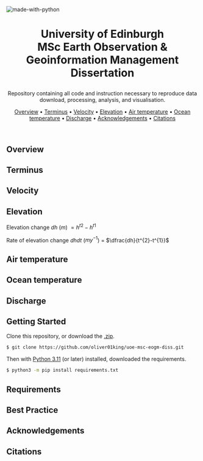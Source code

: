 ![made-with-python](https://img.shields.io/badge/made%20with-Python3-FF69B4)

<h1>
<p align="center">
  University of Edinburgh<br />
  MSc Earth Observation & Geoinformation Management<br />
  Dissertation
</p>

</h1>
  <p align="center">
    Repository containing all code and instruction necessary to reproduce data download, processing, analysis, and visualisation.
    <br />
    </p>
</p>
<p align="center">
  <a href="#Overview">Overview</a> •
  <a href="#lvis_waveformpy">Terminus</a> •
  <a href="#lvis_dempy">Velocity</a> •
  <a href="#lvis_changepy">Elevation</a> •
  <a href="#getting-started">Air temperature</a> •
  <a href="#requirements">Ocean temperature</a> •
  <a href="#best-practice">Discharge</a> •
  <a href="#credits">Acknowledgements</a> •
  <a href="#credits">Citations</a> 
</p>  
<br>

## Overview

## Terminus

## Velocity

## Elevation
Elevation change $dh$ ($m$) $= h^{t2} - h^{t1}$

Rate of elevation change $dhdt$ ($m  y^{-1}$) $=$ $\dfrac{dh}{t^{2}-t^{1}}$

## Air temperature

## Ocean temperature

## Discharge

## Getting Started
Clone this repository, or download the [.zip](https://github.com/oliver01king/uoe-msc-eogm-diss/archive/refs/heads/main.zip).
```sh
$ git clone https://github.com/oliver01king/uoe-msc-eogm-diss.git
```

Then with [Python 3.11](https://www.python.org/downloads/) (or later) installed, downloaded the requirements.
```sh
$ python3 -m pip install requirements.txt
```
## Requirements

## Best Practice

## Acknowledgements

## Citations

</p>      

